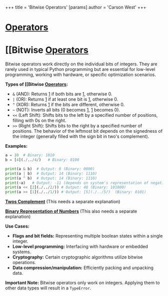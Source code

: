 +++
 title = 'Bitwise Operators'
[params]
	author = 'Carson West'
+++
# [Operators](./../operators/)
# [[Bitwise [Operators](./../operators/) 
Bitwise operators work directly on the individual bits of integers.  They are rarely used in typical Python programming but are essential for low-level programming, working with hardware, or specific optimization scenarios.


**Types of [[Bitwise [Operators](./../operators/):**

*   `&` (AND):  Returns [1](./../1/) if both bits are [1](./../1/), otherwise 0.
*   `|` (OR): Returns [1](./../1/) if at least one bit is [1](./../1/), otherwise 0.
*   `^` (XOR): Returns [1](./../1/) if the bits are different, otherwise 0.
*   `~` (NOT): Inverts all bits (0 becomes [1](./../1/), [1](./../1/) becomes 0).
*   `<<` (Left Shift): Shifts bits to the left by a specified number of positions, filling with 0s on the right.
*   `>>` (Right Shift): Shifts bits to the right by a specified number of positions.  The behavior of the leftmost bit depends on the signedness of the integer (generally filled with the sign bit in two's complement).


**Examples:**

```python
a = 10  # Binary: 1010
b = [4](./../4/)   # Binary: 0100

print(a & b)  # Output: 0 (Binary: 0000)
print(a | b)  # Output: 14 (Binary: 1110)
print(a ^ b)  # Output: 14 (Binary: 1110)
print(~a)   # Output: -11 (depends on system's representation of negative numbers)
print(a << [2](./../2/)) # Output: 40 (Binary: 101000)
print(a >> [1](./../1/)) # Output: [5](./../5/)  (Binary: 0101)

```

**[Twos Complement](./../twos-complement/)**  (This needs a separate explanation)

**[Binary Representation of Numbers](./../binary-representation-of-numbers/)** (This also needs a separate explanation)


**Use Cases:**

*   **Flags and bit fields:**  Representing multiple boolean states within a single integer.
*   **Low-level programming:** Interfacing with hardware or embedded systems.
*   **Cryptography:** Certain cryptographic algorithms utilize bitwise operations.
*   **Data compression/manipulation:**  Efficiently packing and unpacking data.


**Important Note:**  Bitwise operators only work on integers. Applying them to other data types will result in a `TypeError`.
